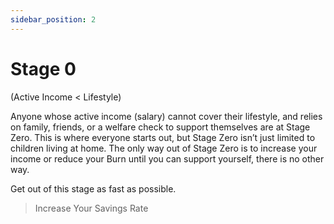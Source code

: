 ```yaml
---
sidebar_position: 2
---
```


# Stage 0

(Active Income < Lifestyle)

Anyone whose active income (salary) cannot cover their lifestyle, and relies on family, friends, or a welfare check to support themselves are at Stage Zero. This is where everyone starts out, but Stage Zero isn’t just limited to children living at home. The only way out of Stage Zero is to increase your income or reduce your Burn until you can support yourself, there is no other way. 

Get out of this stage as fast as possible.

>Increase Your Savings Rate